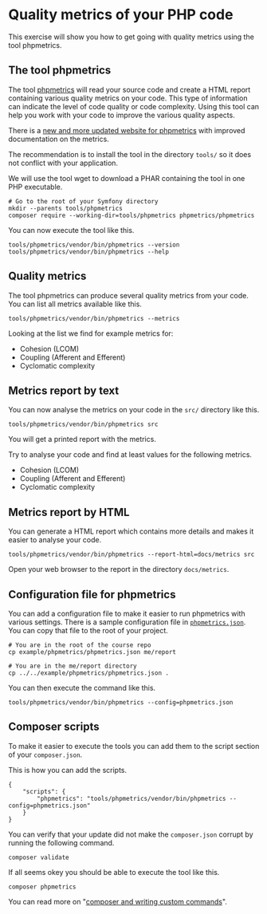 Quality metrics of your PHP code
==========================

This exercise will show you how to get going with quality metrics using the tool phpmetrics.



The tool phpmetrics
--------------------------

The tool [phpmetrics](https://phpmetrics.org/) will read your source code and create a HTML report containing various quality metrics on your code. This type of information can indicate the level of code quality or code complexity. Using this tool can help you work with your code to improve the various quality aspects.

There is a [new and more updated website for phpmetrics](https://phpmetrics.github.io/website/) with improved documentation on the metrics.

The recommendation is to install the tool in the directory `tools/` so it does not conflict with your application.

We will use the tool wget to download a PHAR containing the tool in one PHP executable.

```
# Go to the root of your Symfony directory
mkdir --parents tools/phpmetrics
composer require --working-dir=tools/phpmetrics phpmetrics/phpmetrics
```

You can now execute the tool like this.

```
tools/phpmetrics/vendor/bin/phpmetrics --version
tools/phpmetrics/vendor/bin/phpmetrics --help
```



Quality metrics
--------------------------

The tool phpmetrics can produce several quality metrics from your code. You can list all metrics available like this.

```
tools/phpmetrics/vendor/bin/phpmetrics --metrics
```

Looking at the list we find for example metrics for:

* Cohesion (LCOM)
* Coupling (Afferent and Efferent)
* Cyclomatic complexity



Metrics report by text
--------------------------

You can now analyse the metrics on your code in the `src/` directory like this.

```
tools/phpmetrics/vendor/bin/phpmetrics src
```

You will get a printed report with the metrics.

Try to analyse your code and find at least values for the following metrics.

* Cohesion (LCOM)
* Coupling (Afferent and Efferent)
* Cyclomatic complexity



Metrics report by HTML
--------------------------

You can generate a HTML report which contains more details and makes it easier to analyse your code.

```
tools/phpmetrics/vendor/bin/phpmetrics --report-html=docs/metrics src
```

Open your web browser to the report in the directory `docs/metrics`.



Configuration file for phpmetrics
--------------------------

You can add a configuration file to make it easier to run phpmetrics with various settings. There is a sample configuration file in [`phpmetrics.json`](phpmetrics.json). You can copy that file to the root of your project.

```
# You are in the root of the course repo
cp example/phpmetrics/phpmetrics.json me/report

# You are in the me/report directory
cp ../../example/phpmetrics/phpmetrics.json .
```

You can then execute the command like this.

```
tools/phpmetrics/vendor/bin/phpmetrics --config=phpmetrics.json
```



Composer scripts
--------------------------

To make it easier to execute the tools you can add them to the script section of your `composer.json`.

This is how you can add the scripts.

```
{
    "scripts": {
        "phpmetrics": "tools/phpmetrics/vendor/bin/phpmetrics --config=phpmetrics.json"
    }
}
```

You can verify that your update did not make the `composer.json` corrupt by running the following command.

```
composer validate
```

If all seems okey you should be able to execute the tool like this.

```
composer phpmetrics
```

You can read more on "[composer and writing custom commands](https://getcomposer.org/doc/articles/scripts.md#writing-custom-commands)".
